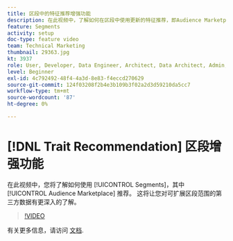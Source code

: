 ```yaml
---
title: 区段中的特征推荐增强功能
description: 在此视频中，了解如何在区段中使用更新的特征推荐，即Audience Marketplace推荐。 深入了解可扩展区段范围的第三方数据。
feature: Segments
activity: setup
doc-type: feature video
team: Technical Marketing
thumbnail: 29363.jpg
kt: 3937
role: User, Developer, Data Engineer, Architect, Data Architect, Admin, Leader
level: Beginner
exl-id: 4c792492-48f4-4a3d-8e83-f4eccd270629
source-git-commit: 124f03208f2b4e3b109b3f02a2d3d59210da5cc7
workflow-type: tm+mt
source-wordcount: '87'
ht-degree: 0%

---
```


# [!DNL Trait Recommendation] 区段增强功能

在此视频中，您将了解如何使用 [!UICONTROL Segments]，其中 [!UICONTROL Audience Marketplace] 推荐。 这将让您对可扩展区段范围的第三方数据有更深入的了解。

>[!VIDEO](https://video.tv.adobe.com/v/29363/?quality=12)

有关更多信息，请访问 [文档](https://experienceleague.adobe.com/docs/audience-manager/user-guide/features/segments/trait-recommendations.html).
